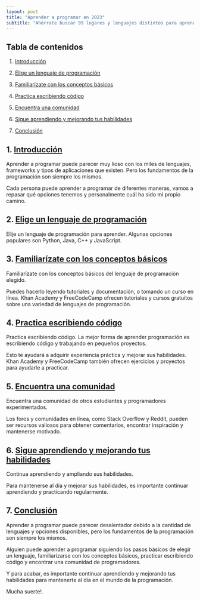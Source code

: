 ```yaml
---
layout: post
title: "Aprender a programar en 2023"
subtitle: "Ahórrate buscar 99 lugares y lenguajes distintos para aprender a programar."
---
```


## Tabla de contenidos

1. [Introducción](#1-introducción)

2. [Elige un lenguaje de programación](#2-elige-un-lenguaje-de-programación)

3. [Familiarízate con los conceptos básicos](#3-familiarízate-con-los-conceptos-básicos)

4. [Practica escribiendo código](#4-practica-escribiendo-código)

5. [Encuentra una comunidad](#5-encuentra-una-comunidad)

6. [Sigue aprendiendo y mejorando tus habilidades](#6-sigue-aprendiendo-y-mejorando-tus-habilidades)

7. [Conclusión](#7-conclusión)


## 1. [Introducción][index]
Aprender a programar puede parecer muy lioso con los miles de lenguajes, frameworks y tipos de aplicaciones que existen. Pero los fundamentos de la programación son siempre los mismos.
   
Cada persona puede aprender a programar de diferentes maneras, vamos a repasar qué opciones tenemos y personalmente cuál ha sido mi propio camino.

## 2. [Elige un lenguaje de programación][index]
Elije un lenguaje de programación para aprender. Algunas opciones populares son Python, Java, C++ y JavaScript.

## 3. [Familiarízate con los conceptos básicos][index]
Familiarízate con los conceptos básicos del lenguaje de programación elegido. 
  
Puedes hacerlo leyendo tutoriales y documentación, o tomando un curso en línea. Khan Academy y FreeCodeCamp ofrecen tutoriales y cursos gratuitos sobre una variedad de lenguajes de programación.

## 4. [Practica escribiendo código][index]
Practica escribiendo código. La mejor forma de aprender programación es escribiendo código y trabajando en pequeños proyectos. 
  
Esto te ayudará a adquirir experiencia práctica y mejorar sus habilidades. Khan Academy y FreeCodeCamp también ofrecen ejercicios y proyectos para ayudarle a practicar.

## 5. [Encuentra una comunidad][index]
Encuentra una comunidad de otros estudiantes y programadores experimentados. 
  
Los foros y comunidades en línea, como Stack Overflow y Reddit, pueden ser recursos valiosos para obtener comentarios, encontrar inspiración y mantenerse motivado.

## 6. [Sigue aprendiendo y mejorando tus habilidades][index]
Continua aprendiendo y ampliando sus habilidades. 
  
Para mantenerse al día y mejorar sus habilidades, es importante continuar aprendiendo y practicando regularmente.

## 7. [Conclusión][index]
Aprender a programar puede parecer desalentador debido a la cantidad de lenguajes y opciones disponibles, pero los fundamentos de la programación son siempre los mismos.   
  
Alguien puede aprender a programar siguiendo los pasos básicos de elegir un lenguaje, familiarizarse con los conceptos básicos, practicar escribiendo código y encontrar una comunidad de programadores. 

Y para acabar, es importante continuar aprendiendo y mejorando tus habilidades para mantenerte al día en el mundo de la programación. 
  
Mucha suerte!.


[index]: #tabla-de-contenidos